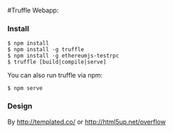 #Truffle Webapp:


### Install

```
$ npm install
$ npm install -g truffle
$ npm install -g ethereumjs-testrpc
$ truffle [build|compile|serve]
```

You can also run truffle via npm:
```
$ npm serve
```



### Design

By http://templated.co/ or http://html5up.net/overflow